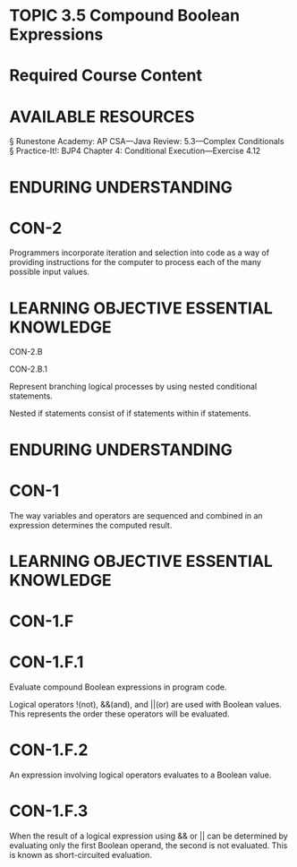 # TOPIC 3.5 Compound Boolean Expressions  

# Required Course Content  

# AVAILABLE RESOURCES  

§ Runestone Academy: AP CSA—Java Review: 5.3—Complex Conditionals   
§ Practice-It!: BJP4 Chapter 4: Conditional Execution—Exercise 4.12  

# ENDURING UNDERSTANDING  

# CON-2  

Programmers incorporate iteration and selection into code as a way of providing instructions for the computer to process each of the many possible input values.  

# LEARNING OBJECTIVE ESSENTIAL KNOWLEDGE  

CON-2.B  

CON-2.B.1  

Represent branching logical processes by using nested conditional statements.  

Nested if statements consist of if statements within if statements.  

# ENDURING UNDERSTANDING  

# CON-1  

The way variables and operators are sequenced and combined in an expression determines the computed result.  

# LEARNING OBJECTIVE ESSENTIAL KNOWLEDGE  

# CON-1.F  

# CON-1.F.1  

Evaluate compound Boolean expressions in program code.  

Logical operators !(not), &&(and), and ||(or) are used with Boolean values. This represents the order these operators will be evaluated.  

# CON-1.F.2  

An expression involving logical operators evaluates to a Boolean value.  

# CON-1.F.3  

When the result of a logical expression using && or || can be determined by evaluating only the first Boolean operand, the second is not evaluated. This is known as short-circuited evaluation.